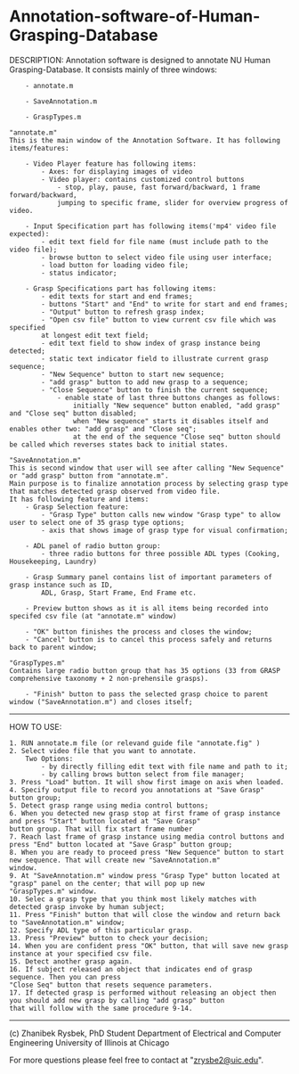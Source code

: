 # Annotation-software-of-Human-Grasping-Database

DESCRIPTION:
	Annotation software is designed to annotate NU Human Grasping-Database. 
	It consists mainly of three windows:
		
		- annotate.m

		- SaveAnnotation.m

		- GraspTypes.m
	
	"annotate.m"
	This is the main window of the Annotation Software. It has following items/features:
		
		- Video Player feature has following items:
			- Axes: for displaying images of video
			- Video player: contains customized control buttons
				- stop, play, pause, fast forward/backward, 1 frame forward/backward,
				jumping to specific frame, slider for overview progress of video.
		
		- Input Specification part has following items('mp4' video file expected):
			- edit text field for file name (must include path to the video file);
			- browse button to select video file using user interface;
			- load button for loading video file;
			- status indicator;
		
		- Grasp Specifications part has following items:
			- edit texts for start and end frames;
			- buttons "Start" and "End" to write for start and end frames;
			- "Output" button to refresh grasp index;
			- "Open csv file" button to view current csv file which was specified 
			at longest edit text field;
			- edit text field to show index of grasp instance being detected;
			- static text indicator field to illustrate current grasp sequence;
			- "New Sequence" button to start new sequence;
			- "add grasp" button to add new grasp to a sequence;
			- "Close Sequence" button to finish the current sequence;
				- enable state of last three buttons changes as follows:
					initially "New sequence" button enabled, "add grasp" and "Close seq" button disabled;
					when "New sequence" starts it disables itself and enables other two: "add grasp" and "Close seq";
					at the end of the sequence "Close seq" button should be called which reverses states back to initial states.
	
	"SaveAnnotation.m"
	This is second window that user will see after calling "New Sequence" or "add grasp" button from "annotate.m". 
	Main purpose is to finalize annotation process by selecting grasp type that matches detected grasp observed from video file.
	It has following feature and items:
		- Grasp Selection feature:
			- "Grasp Type" button calls new window "Grasp type" to allow user to select one of 35 grasp type options;
			- axis that shows image of grasp type for visual confirmation;
		
		- ADL panel of radio button group:
			- three radio buttons for three possible ADL types (Cooking, Housekeeping, Laundry)
		
		- Grasp Summary panel contains list of important parameters of grasp instance such as ID, 
			ADL, Grasp, Start Frame, End Frame etc.
		
		- Preview button shows as it is all items being recorded into specifed csv file (at "annotate.m" window)
		
		- "OK" button finishes the process and closes the window;
		- "Cancel" button is to cancel this process safely and returns back to parent window;
		
	"GraspTypes.m"
	Contains large radio button group that has 35 options (33 from GRASP comprehensive taxonomy + 2 non-prehensile grasps).
	
		- "Finish" button to pass the selected grasp choice to parent window ("SaveAnnotation.m") and closes itself;

_______________________________________________________________________________________________________

HOW TO USE:
	
	1. RUN annotate.m file (or relevand guide file "annotate.fig" )
	2. Select video file that you want to annotate.
		Two Options:
			- by directly filling edit text with file name and path to it;
			- by calling brows button select from file manager;
	3. Press "Load" button. It will show first image on axis when loaded.
	4. Specify output file to record you annotations at "Save Grasp" button group;
	5. Detect grasp range using media control buttons;
	6. When you detected new grasp stop at first frame of grasp instance and press "Start" button located at "Save Grasp"
	button group. That will fix start frame number
	7. Reach last frame of grasp instance using media control buttons and press "End" button located at "Save Grasp" button group;
	8. When you are ready to proceed press "New Sequence" button to start new sequence. That will create new "SaveAnnotation.m"
	window.
	9. At "SaveAnnotation.m" window press "Grasp Type" button located at "grasp" panel on the center; that will pop up new 
	"GraspTypes.m" window.
	10. Selec a grasp type that you think most likely matches with detected grasp invoke by human subject;
	11. Press "Finish" button that will close the window and return back to "SaveAnnotation.m" window;
	12. Specify ADL type of this particular grasp.
	13. Press "Preview" button to check your decision;
	14. When you are confident press "OK" button, that will save new grasp instance at your specified csv file.
	15. Detect another grasp again. 
	16. If subject released an object that indicates end of grasp sequence. Then you can press 
	"Close Seq" button that resets sequence parameters.
	17. If detected grasp is performed without releasing an object then you should add new grasp by calling "add grasp" button
	that will follow with the same procedure 9-14.
_______________________________________________________________________________________________________

(c) Zhanibek Rysbek, 
	PhD Student
	Department of Electrical and Computer Engineering
	University of Illinois at Chicago
  
For more questions please feel free to contact at "zrysbe2@uic.edu".

